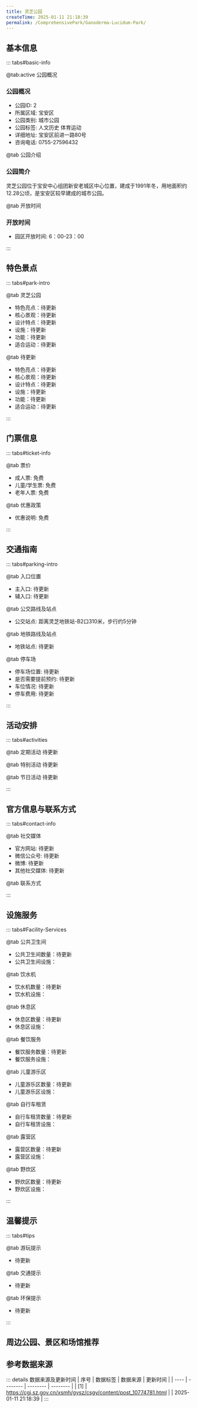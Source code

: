 ```yaml
---
title: 灵芝公园
createTime: 2025-01-11 21:18:39
permalink: /ComprehensivePark/Ganoderma-Lucidum-Park/
---
```


<script setup>
import ImageSwiper from '/.vuepress/theme/components/ImageSwiper.vue'
// 轮播图数据
const swiperItems = [
    {
      link: 'https://cgj.sz.gov.cn/img/4/4005/4005759/10774781.jpg',
      title: '灵芝公园',
      description: '灵芝公园位于宝安中心组团新安老城区中心位置，建成于1991年冬，用地面积约12.28公顷，是宝安区较早建成的城市公园。...',
      author: '深圳政府在线',
      date: '2025/01/11'
      },
  {
      link: 'https://cgj.sz.gov.cn/img/4/4005/4005759/10774781.jpg',
      title: '灵芝公园',
      description: '灵芝公园位于宝安中心组团新安老城区中心位置，建成于1991年冬，用地面积约12.28公顷，是宝安区较早建成的城市公园。...',
      author: '深圳政府在线',
      date: '2025/01/11'
      }
]
// 配置项
const swiperConfig = {
  height: 500,
  showInfo: true
}
</script>
<!-- 轮播图组件 -->
<ImageSwiper :items="swiperItems" :config="swiperConfig" />



## 基本信息

::: tabs#basic-info

@tab:active 公园概况
### 公园概况
- 公园ID: 2
- 所属区域: 宝安区
- 公园类别: 城市公园
- 公园标签: 人文历史 体育运动
- 详细地址: 宝安区前进一路80号
- 咨询电话: 0755-27596432

@tab 公园介绍
### 公园简介
灵芝公园位于宝安中心组团新安老城区中心位置，建成于1991年冬，用地面积约12.28公顷，是宝安区较早建成的城市公园。

@tab 开放时间
### 开放时间
- 园区开放时间: 6：00-23：00

:::

## 特色景点

::: tabs#park-intro

@tab 灵芝公园
<ImageCard
image="https://cgj.sz.gov.cn/images/index20230710_1.png"
    title="灵芝公园"
    description="公园内专设灵芝景点。灵芝与上合村祖先流传下来的孝德文化有着密切关系，因此灵芝公园具有重大的历史文化的精神文化意义。"
    date=""
    author="深圳政府在线"
/>


- 特色亮点：待更新
- 核心景观：待更新
- 设计特点：待更新
- 设施：待更新
- 功能：待更新
- 适合运动：待更新

@tab 待更新
<ImageCard
image="https://cgj.sz.gov.cn/images/index20230710_1.png"
    title="灵芝公园"
    description="公园内专设灵芝景点。灵芝与上合村祖先流传下来的孝德文化有着密切关系，因此灵芝公园具有重大的历史文化的精神文化意义。"
    date=""
    author="深圳政府在线"
/>


- 特色亮点：待更新
- 核心景观：待更新
- 设计特点：待更新
- 设施：待更新
- 功能：待更新
- 适合运动：待更新

:::

## 门票信息

::: tabs#ticket-info

@tab 票价
- 成人票: 免费
- 儿童/学生票: 免费
- 老年人票: 免费

@tab 优惠政策
- 优惠说明: 免费

:::

## 交通指南

::: tabs#parking-intro

@tab 入口位置
- 主入口: 待更新
- 辅入口: 待更新

@tab 公交路线及站点
- 公交站点: 距离灵芝地铁站-B2口310米，步行约5分钟

@tab 地铁路线及站点
- 地铁站点: 待更新

@tab 停车场
- 停车场位置: 待更新
- 是否需要提前预约: 待更新
- 车位情况: 待更新
- 停车费用: 待更新

:::

## 活动安排

::: tabs#activities

@tab 定期活动
待更新

@tab 特别活动
待更新

@tab 节日活动
待更新

:::

## 官方信息与联系方式

::: tabs#contact-info

@tab 社交媒体
- 官方网站: 待更新
- 微信公众号: 待更新
- 微博: 待更新
- 其他社交媒体: 待更新

@tab 联系方式

:::

## 设施服务

::: tabs#Facility-Services

@tab 公共卫生间
- 公共卫生间数量：待更新
- 公共卫生间设施：

@tab 饮水机
- 饮水机数量：待更新
- 饮水机设施：

@tab 休息区
- 休息区数量：待更新
- 休息区设施：

@tab 餐饮服务
- 餐饮服务数量：待更新
- 餐饮服务设施：

@tab 儿童游乐区
- 儿童游乐区数量：待更新
- 儿童游乐区设施：

@tab 自行车租赁
- 自行车租赁数量：待更新
- 自行车租赁设施：

@tab 露营区
- 露营区数量：待更新
- 露营区设施：

@tab 野炊区
- 野炊区数量：待更新
- 野炊区设施：

:::

## 温馨提示

::: tabs#tips

@tab 游玩提示
- 待更新

@tab 交通提示
- 待更新

@tab 环保提示
- 待更新

:::

## 周边公园、景区和场馆推荐

<CardGrid>
  <ImageCard
        image="https://cgj.sz.gov.cn/img/4/4005/4005763/10774786.jpg"
        title="麒麟山公园（百花园）"
        description="麒麟山公园始建于2008年年底，于2009年9月28日开园，是以生态、休闲为主，兼顾健康体育活动的综合城市公园。公园由一级主园路、二级园路和登山道连接瑞麟呈祥、晓风啼莺、万壑松风、丹石松屿、荷塘垂青、绿梯揽趣等景区，公园总体布局依地形分布为康乐休闲广场、疏林草地、森林等。
麒麟山公园，依傍麒麟山而建成，水相依美景观，适"
        href="/ComprehensivePark/Qilinshan Park (Hundred Flowers Garden)"
        author="待更新"
        date="2025/01/02"
      />
      <ImageCard
        image="https://cgj.sz.gov.cn/img/4/4005/4005763/10774786.jpg"
        title="麒麟山公园（百花园）"
        description="麒麟山公园始建于2008年年底，于2009年9月28日开园，是以生态、休闲为主，兼顾健康体育活动的综合城市公园。公园由一级主园路、二级园路和登山道连接瑞麟呈祥、晓风啼莺、万壑松风、丹石松屿、荷塘垂青、绿梯揽趣等景区，公园总体布局依地形分布为康乐休闲广场、疏林草地、森林等。
麒麟山公园，依傍麒麟山而建成，水相依美景观，适"
        href="/ComprehensivePark/Qilinshan Park (Hundred Flowers Garden)"
        author="待更新"
        date="2025/01/02"
      />
    </CardGrid>


## 参考数据来源

::: details 数据来源及更新时间
| 序号 | 数据标签 | 数据来源 | 更新时间 |
| ---- | -------- | -------- | -------- |
| [1] | https://cgj.sz.gov.cn/xsmh/gysz/csgy/content/post_10774781.html |  | 2025-01-11 21:18:39 |
:::

